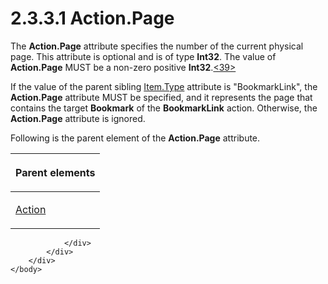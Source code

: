 <html dir="LTR" xmlns:mshelp="http://msdn.microsoft.com/mshelp" xmlns:ddue="http://ddue.schemas.microsoft.com/authoring/2003/5" xmlns:xlink="http://www.w3.org/1999/xlink" xmlns:tool="http://www.microsoft.com/tooltip">
    <head>
        <meta http-equiv="Content-Type" content="text/html; CHARSET=utf-8"></meta>
        <meta name="save" content="history"></meta>
        <title>2.3.3.1 Action.Page</title>
        <xml>
            <mshelp:toctitle title="2.3.3.1 Action.Page"></mshelp:toctitle>
            <mshelp:rltitle title="[MS-RGDI]: Action.Page"></mshelp:rltitle>
            <mshelp:keyword index="A" term="56fd24c6-0504-4012-a300-1983baacba93"></mshelp:keyword>
            <mshelp:attr name="DCSext.ContentType" value="open specification"></mshelp:attr>
            <mshelp:attr name="AssetID" value="56fd24c6-0504-4012-a300-1983baacba93"></mshelp:attr>
            <mshelp:attr name="TopicType" value="kbRef"></mshelp:attr>
            <mshelp:attr name="DCSext.Title" value="[MS-RGDI]: Action.Page" />
        </xml>
    </head>
    <body>
        <div id="header">
            <h1 class="heading">2.3.3.1 Action.Page</h1>
        </div>
        <div id="mainSection">
            <div id="mainBody">
                <div id="allHistory" class="saveHistory"></div>
                <div id="sectionSection0" class="section" name="collapseableSection">
                    

<p>The <b>Action.Page</b> attribute specifies the number of the
current physical page. This attribute is optional and is of type <b>Int32</b>.
The value of <b>Action.Page</b> MUST be a non-zero positive <b>Int32</b>.<a id="Appendix_A_Target_39"></a><a href="5f16d945-e8a0-4cc3-9547-1c8f3e568219.md#Appendix_A_39" aria-label="Product behavior note 39">&lt;39&gt;</a></p>

<p>If the value of the parent sibling <a href="855d3e2a-ea8b-45e0-a80b-242ae11718ff.md">Item.Type</a> attribute is
&quot;BookmarkLink&quot;, the <b>Action.Page</b> attribute MUST be specified,
and it represents the page that contains the target <b>Bookmark</b> of the <b>BookmarkLink</b>
action. Otherwise, the <b>Action.Page</b> attribute is ignored.</p>

<p>Following is the parent element of the <b>Action.Page</b>
attribute.</p>

<table>
 <thead>
  <tr>
   <th>
   <p>Parent elements</p>
   </th>
  </tr>
 </thead>
 <tr>
  <td>
  <p><a href="31e38a88-7789-43c0-8f08-32be6a2489fd.md">Action</a></p>
  </td>
 </tr>
</table>

<p> </p>


                </div>
            </div>
        </div>
    </body>
</html>